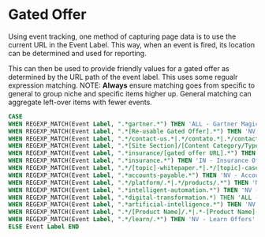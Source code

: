 # Gated Offer

Using event tracking, one method of capturing page data is to use the current URL in the Event Label. This way, when an event is fired, its location can be determined and used for reporting. 

This can then be used to provide friendly values for a gated offer as determined by the URL path of the event label. This uses some regualr expression matching. NOTE: **Always** ensure matching goes from specific to general to group niche and specific items higher up. General matching can aggregate left-over items with fewer events. 

```SQL
CASE
WHEN REGEXP_MATCH(Event Label, ".*gartner.*") THEN 'ALL - Gartner Magic Quadrant'
WHEN REGEXP_MATCH(Event Label, ".*[Re-usable Gated Offer].*") THEN 'NV - [Gated Offer Label]'1
WHEN REGEXP_MATCH(Event Label, ".*/contact-us.*|.*/contato.*|.*/contactez-nous.*|.*/kontakt.*|.*/contactenos/.*") THEN 'NV - Contact Us'
WHEN REGEXP_MATCH(Event Label, ".*[Site Section]/[Content Category/Type].*") THEN '[Business Unit] - [Content Category/Type Label]'
WHEN REGEXP_MATCH(Event Label, ".*insurance/[gated offer URL].*") THEN 'IN - [Gated Offer]'
WHEN REGEXP_MATCH(Event Label, ".*insurance.*") THEN 'IN - Insurance Offers'
WHEN REGEXP_MATCH(Event Label, ".*/[topic]-whitepaper.*|.*/[topic]-case-study/.*") THEN '[Business Unit] - [Gated Offer]'
WHEN REGEXP_MATCH(Event Label, ".*accounts-payable.*") THEN 'NV - Accounts Payable Offers'
WHEN REGEXP_MATCH(Event Label, ".*/platform/.*|.*/products/.*") THEN 'NV - Product and Platform Offers'
WHEN REGEXP_MATCH(Event Label, ".*intelligent-automation.*") THEN 'NV - Intelligent Automation'
WHEN REGEXP_MATCH(Event Label, ".*digital-transformation.*) THEN 'ALL - Digital Transformation'
WHEN REGEXP_MATCH(Event Label, ".*artificial-intelligence.*") THEN 'NV - Artificial Intelligence Offers'
WHEN REGEXP_MATCH(Event Label, ".*/[Product Name]/.*|.*-[Product Name]-.*") THEN 'NV - [Product Name] Offers'
WHEN REGEXP_MATCH(Event Label, ".*/learn/.*") THEN 'NV - Learn Offers'
ELSE Event Label END 
```
